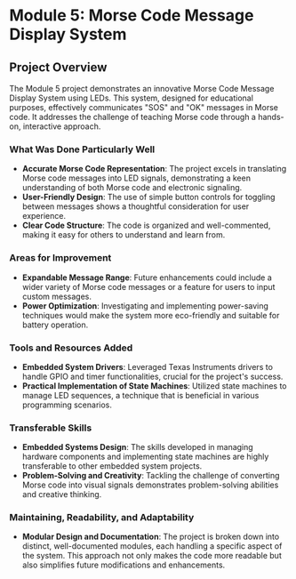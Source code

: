 # Module 5: Morse Code Message Display System

## Project Overview
The Module 5 project demonstrates an innovative Morse Code Message Display System using LEDs. This system, designed for educational purposes, effectively communicates "SOS" and "OK" messages in Morse code. It addresses the challenge of teaching Morse code through a hands-on, interactive approach.

### What Was Done Particularly Well
- **Accurate Morse Code Representation**: The project excels in translating Morse code messages into LED signals, demonstrating a keen understanding of both Morse code and electronic signaling.
- **User-Friendly Design**: The use of simple button controls for toggling between messages shows a thoughtful consideration for user experience.
- **Clear Code Structure**: The code is organized and well-commented, making it easy for others to understand and learn from.

### Areas for Improvement
- **Expandable Message Range**: Future enhancements could include a wider variety of Morse code messages or a feature for users to input custom messages.
- **Power Optimization**: Investigating and implementing power-saving techniques would make the system more eco-friendly and suitable for battery operation.

### Tools and Resources Added
- **Embedded System Drivers**: Leveraged Texas Instruments drivers to handle GPIO and timer functionalities, crucial for the project's success.
- **Practical Implementation of State Machines**: Utilized state machines to manage LED sequences, a technique that is beneficial in various programming scenarios.

### Transferable Skills
- **Embedded Systems Design**: The skills developed in managing hardware components and implementing state machines are highly transferable to other embedded system projects.
- **Problem-Solving and Creativity**: Tackling the challenge of converting Morse code into visual signals demonstrates problem-solving abilities and creative thinking.

### Maintaining, Readability, and Adaptability
- **Modular Design and Documentation**: The project is broken down into distinct, well-documented modules, each handling a specific aspect of the system. This approach not only makes the code more readable but also simplifies future modifications and enhancements.


